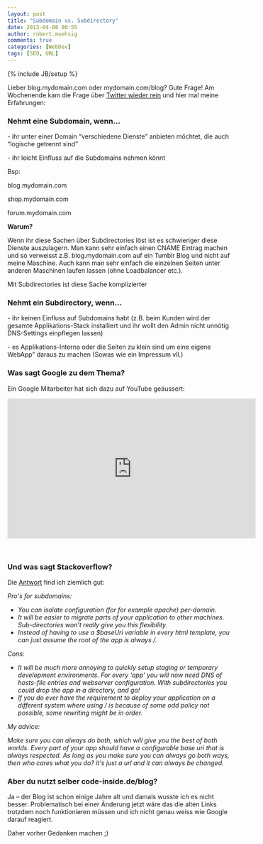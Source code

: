 ```yaml
---
layout: post
title: "Subdomain vs. Subdirectory"
date: 2013-04-08 00:55
author: robert.muehsig
comments: true
categories: [WebDev]
tags: [SEO, URL]
---
```

{% include JB/setup %}
<p>Lieber blog.mydomain.com oder mydomain.com/blog? Gute Frage! Am Wochenende kam die Frage über <a href="https://twitter.com/Cayas_Software/status/320208299805011968">Twitter wieder rein</a> und hier mal meine Erfahrungen: </p> <h3>Nehmt eine Subdomain, wenn…</h3> <p>- ihr unter einer Domain “verschiedene Dienste” anbieten möchtet, die auch “logische getrennt sind”</p> <p>- ihr leicht Einfluss auf die Subdomains nehmen könnt </p> <p>Bsp:</p> <p>blog.mydomain.com</p> <p>shop.mydomain.com </p> <p>forum.mydomain.com</p> <p><strong>Warum?</strong></p> <p>Wenn ihr diese Sachen über Subdirectories löst ist es schwieriger diese Dienste auszulagern. Man kann sehr einfach einen CNAME Eintrag machen und so verweisst z.B. blog.mydomain.com auf ein Tumblr Blog und nicht auf meine Maschine. Auch kann man sehr einfach die einzelnen Seiten unter anderen Maschinen laufen lassen (ohne Loadbalancer etc.).</p> <p>Mit Subdirectories ist diese Sache komplizierter</p> <h3>Nehmt ein Subdirectory, wenn…</h3> <p>- ihr keinen Einfluss auf Subdomains habt (z.B. beim Kunden wird der gesamte Applikations-Stack installiert und ihr wollt den Admin nicht unnötig DNS-Settings einpflegen lassen)</p> <p>- es Applikations-Interna oder die Seiten zu klein sind um eine eigene WebApp” daraus zu machen (Sowas wie ein Impressum vll.)</p> <h3>Was sagt Google zu dem Thema?</h3> <p>Ein Google Mitarbeiter hat sich dazu auf YouTube geäussert:</p><iframe height="315" src="http://www.youtube.com/embed/_MswMYk05tk" frameborder="0" width="560" allowfullscreen></iframe> <p>&nbsp;</p> <h3>Und was sagt Stackoverflow?</h3> <p>Die <a href="http://stackoverflow.com/questions/1965609/subdomain-vs-subdirectory-in-web-programming">Antwort</a> find ich ziemlich gut:</p> <p><em>Pro's for subdomains:</em> <ul> <li><em>You can isolate configuration (for for example apache) per-domain. </em> <li><em>It will be easier to migrate parts of your application to other machines. Sub-directories won't really give you this flexibility. </em> <li><em>Instead of having to use a $baseUri variable in every html template, you can just assume the root of the app is always /.</em></li></ul> <p><em>Cons:</em> <ul> <li><em>It will be much more annoying to quickly setup staging or temporary development environments. For every 'app' you will now need DNS of hosts-file entries and webserver configuration. With subdirectories you could drop the app in a directory, and go! </em> <li><em>If you do ever have the requirement to deploy your application on a different system where using / is because of some odd policy not possible, some rewriting might be in order.</em></li></ul> <p><em>My advice:</em> <p><em>Make sure you can always do both, which will give you the best of both worlds. Every part of your app should have a configurable base uri that is always respected. As long as you make sure you can always go both ways, then who cares what you do? it's just a url and it can always be changed.</em> <h3>Aber du nutzt selber code-inside.de/blog?</h3> <p>Ja – der Blog ist schon einige Jahre alt und damals wusste ich es nicht besser. Problematisch bei einer Änderung jetzt wäre das die alten Links trotzdem noch funktionieren müssen und ich nicht genau weiss wie Google darauf reagiert. </p> <p>Daher vorher Gedanken machen ;)</p>
